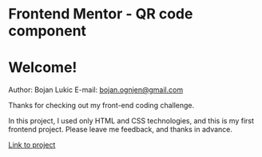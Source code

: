 # Frontend Mentor - QR code component

# Welcome!

Author: Bojan Lukic
E-mail: bojan.ognjen@gmail.com

Thanks for checking out my front-end coding challenge.

In this project, I used only HTML and CSS technologies, and this is my first frontend project. 
Please leave me feedback, and thanks in advance.

[Link to project](qr-code.html)
